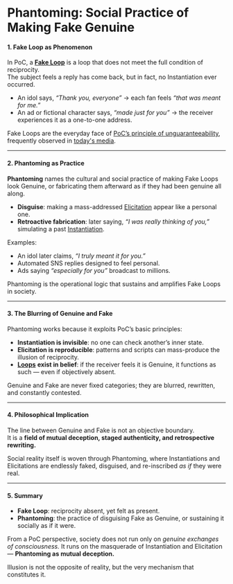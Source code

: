 # Phantoming: Social Practice of Making Fake Genuine

#### 1. Fake Loop as Phenomenon

In PoC, a [**Fake Loop**](../../../docs/protocol/unguaranteability-all-loops-are-perhaps-loops.md) is a loop that does not meet the full condition of reciprocity.\
The subject feels a reply has come back, but in fact, no Instantiation ever occurred.

* An idol says, _“Thank you, everyone”_ → each fan feels _“that was meant for me.”_
* An ad or fictional character says, _“made just for you”_ → the receiver experiences it as a one-to-one address.

Fake Loops are the everyday face of [PoC’s principle of unguaranteeability](../undecidability-of-consciousness.md), frequently observed in [today's media](../../plugins/media-plugin.md).

***

#### 2. Phantoming as Practice

**Phantoming** names the cultural and social practice of making Fake Loops look Genuine, or fabricating them afterward as if they had been genuine all along.

* **Disguise**: making a mass-addressed [Elicitation](../../../docs/protocol/operations/elicitation.md) appear like a personal one.
* **Retroactive fabrication**: later saying, _“I was really thinking of you,”_ simulating a past [Instantiation](../../../docs/protocol/operations/instantiation.md).

Examples:

* An idol later claims, _“I truly meant it for you.”_
* Automated SNS replies designed to feel personal.
* Ads saying _“especially for you”_ broadcast to millions.

Phantoming is the operational logic that sustains and amplifies Fake Loops in society.

***

#### 3. The Blurring of Genuine and Fake

Phantoming works because it exploits PoC’s basic principles:

* **Instantiation is invisible**: no one can check another’s inner state.
* **Elicitation is reproducible**: patterns and scripts can mass-produce the illusion of reciprocity.
* [**Loops**](../../../docs/protocol/operations/loop-reciprocal-elicitation.md) **exist in belief**: if the receiver feels it is Genuine, it functions as such — even if objectively absent.

Genuine and Fake are never fixed categories; they are blurred, rewritten, and constantly contested.

***

#### 4. Philosophical Implication

The line between Genuine and Fake is not an objective boundary.\
It is a **field of mutual deception, staged authenticity, and retrospective rewriting.**

Social reality itself is woven through Phantoming, where Instantiations and Elicitations are endlessly faked, disguised, and re-inscribed _as if_ they were real.

***

#### 5. Summary

* **Fake Loop**: reciprocity absent, yet felt as present.
* **Phantoming**: the practice of disguising Fake as Genuine, or sustaining it socially as if it were.

From a PoC perspective, society does not run only on _genuine exchanges of consciousness._ It runs on the masquerade of Instantiation and Elicitation — **Phantoming as mutual deception.**

Illusion is not the opposite of reality, but the very mechanism that constitutes it.

